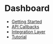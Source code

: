 # Dashboard

* [Getting Started](./getting-started.md)
* [API Callbacks](./api-callbacks.md)
* [Integration Layer](./integration-layer.md)
* [Tutorial](./tutorial.md)
